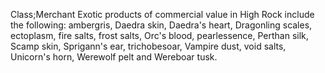 Class;Merchant
Exotic products of commercial value in High Rock include the following: ambergris, Daedra skin, Daedra's heart, Dragonling scales, ectoplasm, fire salts, frost salts, Orc's blood, pearlessence, Perthan silk, Scamp skin, Sprigann's ear, trichobesoar, Vampire dust, void salts, Unicorn's horn, Werewolf pelt and Wereboar tusk.